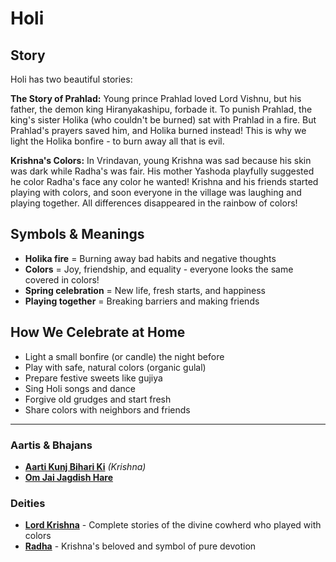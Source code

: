 # Holi

## Story

Holi has two beautiful stories:

**The Story of Prahlad:** Young prince Prahlad loved Lord Vishnu, but his father, the demon king Hiranyakashipu, forbade it. To punish Prahlad, the king's sister Holika (who couldn't be burned) sat with Prahlad in a fire. But Prahlad's prayers saved him, and Holika burned instead! This is why we light the Holika bonfire - to burn away all that is evil.

**Krishna's Colors:** In Vrindavan, young Krishna was sad because his skin was dark while Radha's was fair. His mother Yashoda playfully suggested he color Radha's face any color he wanted! Krishna and his friends started playing with colors, and soon everyone in the village was laughing and playing together. All differences disappeared in the rainbow of colors!

## Symbols & Meanings

- **Holika fire** = Burning away bad habits and negative thoughts
- **Colors** = Joy, friendship, and equality - everyone looks the same covered in colors!
- **Spring celebration** = New life, fresh starts, and happiness
- **Playing together** = Breaking barriers and making friends

## How We Celebrate at Home

- Light a small bonfire (or candle) the night before
- Play with safe, natural colors (organic gulal)
- Prepare festive sweets like gujiya
- Sing Holi songs and dance
- Forgive old grudges and start fresh
- Share colors with neighbors and friends

---

### Aartis & Bhajans

- **[Aarti Kunj Bihari Ki](../aartis-bhajans/01-aarti-kunj-bihari.md)** *(Krishna)*
- **[Om Jai Jagdish Hare](../aartis-bhajans/07-om-jai-jagdish-hare.md)**

### Deities

- **[Lord Krishna](../deities/04-lord-krishna.md)** - Complete stories of the divine cowherd who played with colors
- **[Radha](../deities/09-radha.md)** - Krishna's beloved and symbol of pure devotion
